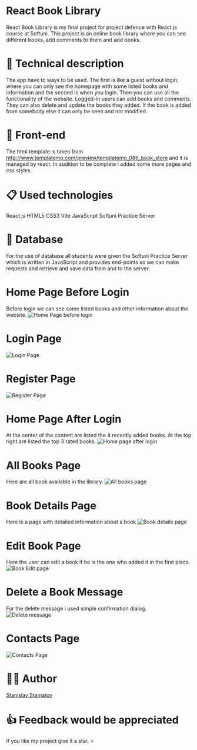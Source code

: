 # React Book Library
React Book Library is my final project for project defence with React.js course at Softuni.
This project is an online book library where you can see different books, add comments to them and add books.

# 📐 Technical description
The app have to ways to be used. The first is like a guest without login, where you can only see the homepage with some listed books and information and the second is when you login. Then you can use all the functionality of the website. Logged-in users can add books and comments. They can also delete and update the books they added. If the book is added from somebody else it can only be seen and not modified.

# 🎨 Front-end
The html template is taken from http://www.templatemo.com/preview/templatemo_086_book_store and it is managed by react. In audition to be complete i added some more pages and css styles.

# 📋 Used technologies
React.js
HTML5
CSS3
Vite
JavaScript
Softuni Practice Server

# 💼 Database
For the use of database all students were given the Softuni Practice Server which is written in JavaScript and provides end-points so we can make requests and retrieve and save data from and to the server.

# Home Page Before Login
Before login we can see some listed books and other information about the website.
![Home Page before login](https://github.com/StanchosCodes/React-Book-Library/assets/102748080/83340f38-cfff-42de-bc05-342c2b6dbdc4)

# Login Page
![Login Page](https://github.com/StanchosCodes/React-Book-Library/assets/102748080/0a5a02a0-640d-4711-a28e-bb5f433121b0)

# Register Page
![Register Page](https://github.com/StanchosCodes/React-Book-Library/assets/102748080/e8168705-3cae-4703-b799-285891f010ba)

# Home Page After Login
At the center of the content are listed the 4 recently added books.
At the top right are listed the top 3 rated books.
![Home page after login](https://github.com/StanchosCodes/React-Book-Library/assets/102748080/3fb1fbf4-86aa-4c26-9236-853567802a3b)

# All Books Page
Here are all book available in the library.
![All books page](https://github.com/StanchosCodes/React-Book-Library/assets/102748080/a06c94a8-b566-43e8-a08d-b23f83d069f6)

# Book Details Page
Here is a page with detailed information about a book
![Book details page](https://github.com/StanchosCodes/React-Book-Library/assets/102748080/f90f5bcd-39e5-4fb6-85d8-1d01b181d8f0)

# Edit Book Page
Here the user can edit a book if he is the one who added it in the first place.
![Book Edit page](https://github.com/StanchosCodes/React-Book-Library/assets/102748080/73d02892-c28f-4e6c-a1f9-156d0a27b748)

# Delete a Book Message
For the delete message i used simple confirmation dialog.
![Delete message](https://github.com/StanchosCodes/React-Book-Library/assets/102748080/8a54cf25-945a-4435-8713-cee64c3f522a)

# Contacts Page
![Contacts Page](https://github.com/StanchosCodes/React-Book-Library/assets/102748080/05513c6f-d3b8-48ef-a06b-1923e0bcfc75)

# 🧑‍💻 Author
[Stanislav Stamatov](https://www.linkedin.com/in/stanislav-stamatov-402647255)

# 👍 Feedback would be appreciated
If you like my project give it a star. ⭐
